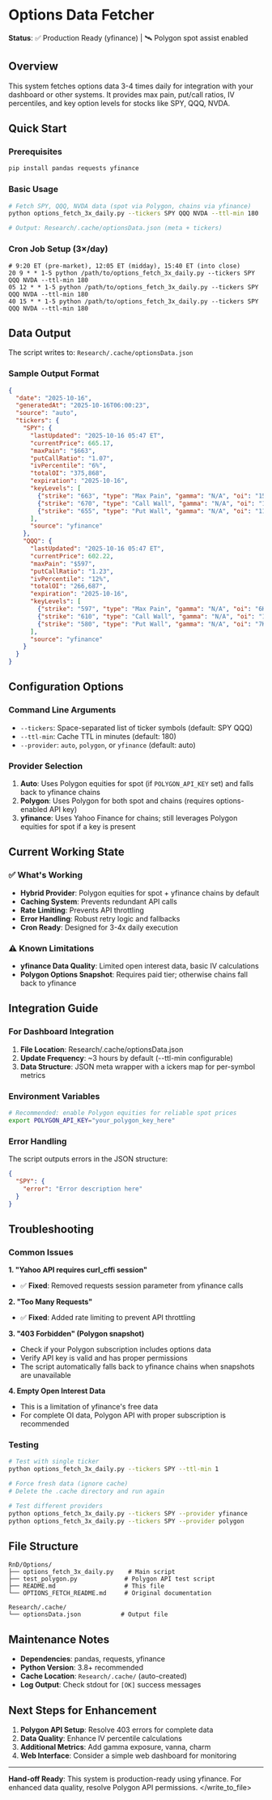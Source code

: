 # Options Data Fetcher

**Status**: ✅ Production Ready (yfinance) | 🛰️ Polygon spot assist enabled

## Overview

This system fetches options data 3-4 times daily for integration with your dashboard or other systems. It provides max pain, put/call ratios, IV percentiles, and key option levels for stocks like SPY, QQQ, NVDA.

## Quick Start

### Prerequisites
```bash
pip install pandas requests yfinance
```

### Basic Usage
```bash
# Fetch SPY, QQQ, NVDA data (spot via Polygon, chains via yfinance)
python options_fetch_3x_daily.py --tickers SPY QQQ NVDA --ttl-min 180

# Output: Research/.cache/optionsData.json (meta + tickers)
```

### Cron Job Setup (3×/day)
```cron
# 9:20 ET (pre-market), 12:05 ET (midday), 15:40 ET (into close)
20 9 * * 1-5 python /path/to/options_fetch_3x_daily.py --tickers SPY QQQ NVDA --ttl-min 180
05 12 * * 1-5 python /path/to/options_fetch_3x_daily.py --tickers SPY QQQ NVDA --ttl-min 180
40 15 * * 1-5 python /path/to/options_fetch_3x_daily.py --tickers SPY QQQ NVDA --ttl-min 180
```

## Data Output

The script writes to: `Research/.cache/optionsData.json`

### Sample Output Format
```json
{
  "date": "2025-10-16",
  "generatedAt": "2025-10-16T06:00:23",
  "source": "auto",
  "tickers": {
    "SPY": {
      "lastUpdated": "2025-10-16 05:47 ET",
      "currentPrice": 665.17,
      "maxPain": "$663",
      "putCallRatio": "1.07",
      "ivPercentile": "6%",
      "totalOI": "375,868",
      "expiration": "2025-10-16",
      "keyLevels": [
        {"strike": "663", "type": "Max Pain", "gamma": "N/A", "oi": "15K"},
        {"strike": "670", "type": "Call Wall", "gamma": "N/A", "oi": "18K"},
        {"strike": "655", "type": "Put Wall", "gamma": "N/A", "oi": "11K"}
      ],
      "source": "yfinance"
    },
    "QQQ": {
      "lastUpdated": "2025-10-16 05:47 ET",
      "currentPrice": 602.22,
      "maxPain": "$597",
      "putCallRatio": "1.23",
      "ivPercentile": "12%",
      "totalOI": "266,687",
      "expiration": "2025-10-16",
      "keyLevels": [
        {"strike": "597", "type": "Max Pain", "gamma": "N/A", "oi": "6K"},
        {"strike": "610", "type": "Call Wall", "gamma": "N/A", "oi": "11K"},
        {"strike": "580", "type": "Put Wall", "gamma": "N/A", "oi": "7K"}
      ],
      "source": "yfinance"
    }
  }
}
```

## Configuration Options

### Command Line Arguments
- `--tickers`: Space-separated list of ticker symbols (default: SPY QQQ)
- `--ttl-min`: Cache TTL in minutes (default: 180)
- `--provider`: `auto`, `polygon`, or `yfinance` (default: auto)

### Provider Selection
1. **Auto**: Uses Polygon equities for spot (if `POLYGON_API_KEY` set) and falls back to yfinance chains
2. **Polygon**: Uses Polygon for both spot and chains (requires options-enabled API key)
3. **yfinance**: Uses Yahoo Finance for chains; still leverages Polygon equities for spot if a key is present

## Current Working State

### ✅ What's Working
- **Hybrid Provider**: Polygon equities for spot + yfinance chains by default
- **Caching System**: Prevents redundant API calls
- **Rate Limiting**: Prevents API throttling
- **Error Handling**: Robust retry logic and fallbacks
- **Cron Ready**: Designed for 3-4x daily execution

### ⚠️ Known Limitations
- **yfinance Data Quality**: Limited open interest data, basic IV calculations
- **Polygon Options Snapshot**: Requires paid tier; otherwise chains fall back to yfinance

## Integration Guide

### For Dashboard Integration
1. **File Location**: Research/.cache/optionsData.json
2. **Update Frequency**: ~3 hours by default (--ttl-min configurable)
3. **Data Structure**: JSON meta wrapper with a 	ickers map for per-symbol metrics

### Environment Variables
```bash
# Recommended: enable Polygon equities for reliable spot prices
export POLYGON_API_KEY="your_polygon_key_here"
```

### Error Handling
The script outputs errors in the JSON structure:
```json
{
  "SPY": {
    "error": "Error description here"
  }
}
```

## Troubleshooting

### Common Issues

**1. "Yahoo API requires curl_cffi session"**
- ✅ **Fixed**: Removed requests session parameter from yfinance calls

**2. "Too Many Requests"**
- ✅ **Fixed**: Added rate limiting to prevent API throttling

**3. "403 Forbidden" (Polygon snapshot)**
- Check if your Polygon subscription includes options data
- Verify API key is valid and has proper permissions
- The script automatically falls back to yfinance chains when snapshots are unavailable

**4. Empty Open Interest Data**
- This is a limitation of yfinance's free data
- For complete OI data, Polygon API with proper subscription is recommended

### Testing
```bash
# Test with single ticker
python options_fetch_3x_daily.py --tickers SPY --ttl-min 1

# Force fresh data (ignore cache)
# Delete the .cache directory and run again

# Test different providers
python options_fetch_3x_daily.py --tickers SPY --provider yfinance
python options_fetch_3x_daily.py --tickers SPY --provider polygon
```

## File Structure
```
RnD/Options/
├── options_fetch_3x_daily.py    # Main script
├── test_polygon.py             # Polygon API test script
├── README.md                   # This file
└── OPTIONS_FETCH_README.md     # Original documentation

Research/.cache/
└── optionsData.json           # Output file
```

## Maintenance Notes

- **Dependencies**: pandas, requests, yfinance
- **Python Version**: 3.8+ recommended
- **Cache Location**: `Research/.cache/` (auto-created)
- **Log Output**: Check stdout for `[OK]` success messages

## Next Steps for Enhancement

1. **Polygon API Setup**: Resolve 403 errors for complete data
2. **Data Quality**: Enhance IV percentile calculations
3. **Additional Metrics**: Add gamma exposure, vanna, charm
4. **Web Interface**: Consider a simple web dashboard for monitoring

---

**Hand-off Ready**: This system is production-ready using yfinance. For enhanced data quality, resolve Polygon API permissions.</result>
</write_to_file>
